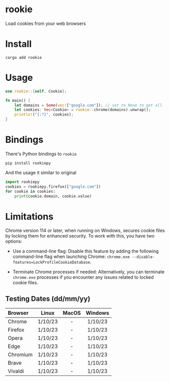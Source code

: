 # rookie
Load cookies from your web browsers

# Install
```shell
cargo add rookie
```

# Usage
```rust
use rookie::{self, Cookie};

fn main() {
    let domains = Some(vec!["google.com"]); // set to None to get all
    let cookies: Vec<Cookie> = rookie::chrome(domains).unwrap();
    println!("{:?}", cookies);
}
```


# Bindings
There's Python bindings to `rookie`
```shell
pip install rookiepy
```
And the usage it similar to original
```python
import rookiepy
cookies = rookiepy.firefox(["google.com"])
for cookie in cookies:
    print(cookie.domain, cookie.value)
```

# Limitations
Chrome version 114 or later, when running on Windows, secures cookie files by locking them for enhanced security. To work with this, you have two options:

- Use a command-line flag: 
Disable this feature by adding the following command-line flag when launching Chrome: `chrome.exe --disable-features=LockProfileCookieDatabase`.

- Terminate Chrome processes if needed: Alternatively, you can terminate `chrome.exe` processes if you encounter any issues related to locked cookie files.



## Testing Dates  (dd/mm/yy)

Browser  |  Linux   |  MacOS   | Windows  |
:------  | :------: | :------: | :------: |
Chrome   | 1/10/23  |    -     |  1/10/23 |
Firefox  | 1/10/23  |    -     |  1/10/23 |
Opera    | 1/10/23  |    -     |  1/10/23 |
Edge     | 1/10/23  |    -     |  1/10/23 |
Chromium | 1/10/23  |    -     |  1/10/23 |
Brave    | 1/10/23  |    -     |  1/10/23 |
Vivaldi  | 1/10/23  |    -     |  1/10/23 |
